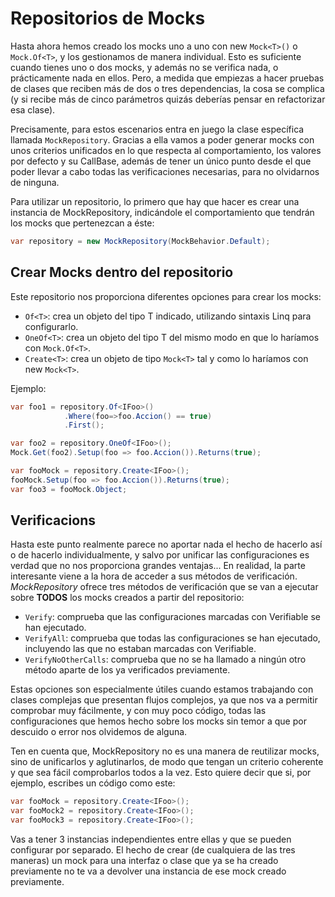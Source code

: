 # Repositorios de Mocks

Hasta ahora hemos creado los mocks uno a uno con new `Mock<T>()` o `Mock.Of<T>`, y los gestionamos de manera individual. Esto es suficiente cuando tienes uno o dos mocks, y además no se verifica nada, o prácticamente nada en ellos. Pero, a medida que empiezas a hacer pruebas de clases que reciben más de dos o tres dependencias, la cosa se complica (y si recibe más de cinco parámetros quizás deberías pensar en refactorizar esa clase).

Precisamente, para estos escenarios entra en juego la clase específica llamada `MockRepository`. Gracias a ella vamos a poder generar mocks con unos criterios unificados en lo que respecta al comportamiento, los valores por defecto y su CallBase, además de tener un único punto desde el que poder llevar a cabo todas las verificaciones necesarias, para no olvidarnos de ninguna.

Para utilizar un repositorio, lo primero que hay que hacer es crear una instancia de MockRepository, indicándole el comportamiento que tendrán los mocks que pertenezcan a éste:

```cs
var repository = new MockRepository(MockBehavior.Default);
```

## Crear Mocks dentro del repositorio

Este repositorio nos proporciona diferentes opciones para crear los mocks:

- `Of<T>`: crea un objeto del tipo T indicado, utilizando sintaxis Linq para configurarlo.
- `OneOf<T>`: crea un objeto del tipo T del mismo modo en que lo haríamos con `Mock.Of<T>`.
- `Create<T>`: crea un objeto de tipo `Mock<T>` tal y como lo haríamos con new `Mock<T>`.
  
Ejemplo:

```cs
var foo1 = repository.Of<IFoo>()
            .Where(foo=>foo.Accion() == true)
            .First();

var foo2 = repository.OneOf<IFoo>();
Mock.Get(foo2).Setup(foo => foo.Accion()).Returns(true);

var fooMock = repository.Create<IFoo>();
fooMock.Setup(foo => foo.Accion()).Returns(true);
var foo3 = fooMock.Object;
```

## Verificacions

Hasta este punto realmente parece no aportar nada el hecho de hacerlo así o de hacerlo individualmente, y salvo por unificar las configuraciones es verdad que no nos proporciona grandes ventajas... En realidad, la parte interesante viene a la hora de acceder a sus métodos de verificación. *MockRepository* ofrece tres métodos de verificación que se van a ejecutar sobre **TODOS** los mocks creados a partir del repositorio:

- `Verify`: comprueba que las configuraciones marcadas con Verifiable se han ejecutado.
- `VerifyAll`: comprueba que todas las configuraciones se han ejecutado, incluyendo las que no estaban marcadas con Verifiable.
- `VerifyNoOtherCalls`: comprueba que no se ha llamado a ningún otro método aparte de los ya verificados previamente.

Estas opciones son especialmente útiles cuando estamos trabajando con clases complejas que presentan flujos complejos, ya que nos va a permitir comprobar muy fácilmente, y con muy poco código, todas las configuraciones que hemos hecho sobre los mocks sin temor a que por descuido o error nos olvidemos de alguna.

Ten en cuenta que, MockRepository no es una manera de reutilizar mocks, sino de unificarlos y aglutinarlos, de modo que tengan un criterio coherente y que sea fácil comprobarlos todos a la vez. Esto quiere decir que si, por ejemplo, escribes un código como este:

```cs
var fooMock = repository.Create<IFoo>();
var fooMock2 = repository.Create<IFoo>();
var fooMock3 = repository.Create<IFoo>();
```

Vas a tener 3 instancias independientes entre ellas y que se pueden configurar por separado. El hecho de crear (de cualquiera de las tres maneras) un mock para una interfaz o clase que ya se ha creado previamente no te va a devolver una instancia de ese mock creado previamente.